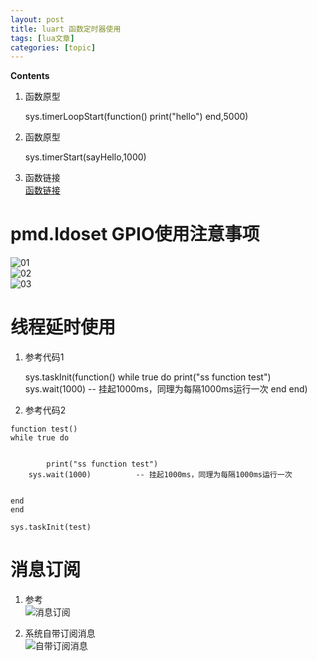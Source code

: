```yaml
---
layout: post
title: luart 函数定时器使用 
tags: [lua文章]
categories: [topic]
---
```

**Contents**

  1. 函数原型 
    
        sys.timerLoopStart(function()
                        print("hello")
                    end,5000)
    

  2. 函数原型 
    
        sys.timerStart(sayHello,1000)
    

  3. 函数链接  
[函数链接](http://wiki.openluat.com/doc/luatApi%20-backup/#systimerstart)

# pmd.ldoset GPIO使用注意事项

![01](https://dongzf.work//2018/12/28/luat_study_timer/dongzf_book/images/01.png)  
![02](https://dongzf.work//2018/12/28/luat_study_timer/dongzf_book/images/02.png)  
![03](https://dongzf.work//2018/12/28/luat_study_timer/dongzf_book/images/03.png)

# 线程延时使用

  1. 参考代码1 
    
        sys.taskInit(function()
     while true do
         print("ss function test")
         sys.wait(1000)          -- 挂起1000ms，同理为每隔1000ms运行一次
     end
    end)
    

  2. 参考代码2  
```  
function test()  
while true do

    
        print("ss function test")
    sys.wait(1000)          -- 挂起1000ms，同理为每隔1000ms运行一次
    

end  
end

sys.taskInit(test)  
```

# 消息订阅

  1. 参考  
![消息订阅](https://dongzf.work//2018/12/28/luat_study_timer/dongzf_book/images/消息订阅.jpg)

  2. 系统自带订阅消息  
![自带订阅消息](https://dongzf.work//2018/12/28/luat_study_timer/dongzf_book/images/自带订阅消息.jpg)